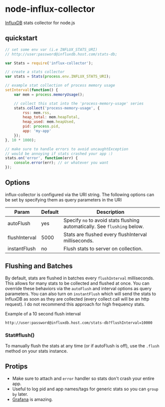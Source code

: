 # node-influx-collector

[InfluxDB](http://influxdb.com/) stats collector for node.js

## quickstart

```js
// set some env var (i.e INFLUX_STATS_URI)
// http://user:password@influxdb.host.com/stats-db;

var Stats = require('influx-collector');

// create a stats collector
var stats = Stats(process.env.INFLUX_STATS_URI);

// example stat collection of process memory usage
setInterval(function() {
    var mem = process.memoryUsage();

    // collect this stat into the 'process-memory-usage' series
    stats.collect('process-memory-usage', {
        rss: mem.rss,
        heap_total: mem.heapTotal,
        heap_used: mem.heapUsed,
        pid: process.pid,
        app: 'my-app'
    });
}, 10 * 1000);

// make sure to handle errors to avoid uncaughtException
// would be annoying if stats crashed your app :)
stats.on('error', function(err) {
    console.error(err); // or whatever you want
});
```

## Options

influx-collector is configured via the URI string. The following options can be set by specifying them as query parameters in the URI

| Param | Default | Description |
| --- | --- | --- |
| autoFlush | yes | Specify `no` to avoid stats flushing automatically. See `flushing` below. |
| flushInterval | 5000 | Stats are flushed every flushInterval milliseconds. |
| instantFlush | no | Flush stats to server on collection. |

## Flushing and Batches

By default, stats are flushed in batches every `flushInterval` milliseconds. This allows for many stats to be collected and flushed at once. You can override these behaviors via the `autoFlush` and interval options as query parameters. You can also turn on `instantFlush` which will send the stats to InfluxDB as soon as they are collected (every collect call will be an http request). I do not recommend this approach for high frequency stats.

Example of a 10 second flush interval

```
http://user:password@influxdb.host.com/stats-db?flushInterval=10000
```

### Stat#flush()

To manually flush the stats at any time (or if autoFlush is off), use the `.flush` method on your stats instance.

## Protips

* Make sure to attach and `error` handler so stats don't crash your entire app.
* Useful to log pid and app names/tags for generic stats so you can `group by` later.
* [Grafana](http://grafana.org/) is amazing.

